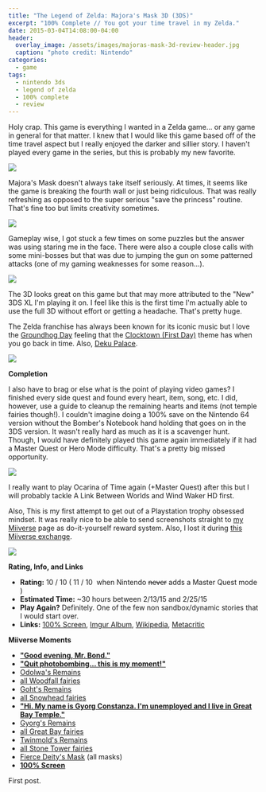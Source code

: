 ```yaml
---
title: "The Legend of Zelda: Majora's Mask 3D (3DS)"
excerpt: "100% Complete // You got your time travel in my Zelda."
date: 2015-03-04T14:08:00-04:00
header:
  overlay_image: /assets/images/majoras-mask-3d-review-header.jpg
  caption: "photo credit: Nintendo"
categories:
  - game
tags:
  - nintendo 3ds
  - legend of zelda
  - 100% complete
  - review
---
```


Holy crap. This game is everything I wanted in a Zelda game... or any game in general for that matter. I knew that I would like this game based off of the time travel aspect but I really enjoyed the darker and sillier story. I haven't played every game in the series, but this is probably my new favorite.

![](http://i.imgur.com/Ahy956W.jpg)

Majora's Mask doesn't always take itself seriously. At times, it seems like the game is breaking the fourth wall or just being ridiculous. That was really refreshing as opposed to the super serious "save the princess" routine. That's fine too but limits creativity sometimes.

![](http://i.imgur.com/GDFzgyG.jpg)

Gameplay wise, I got stuck a few times on some puzzles but the answer was using staring me in the face. There were also a couple close calls with some mini-bosses but that was due to jumping the gun on some patterned attacks (one of my gaming weaknesses for some reason...).

![](http://i.imgur.com/ski4O3g.jpg)

The 3D looks great on this game but that may more attributed to the "New" 3DS XL I'm playing it on. I feel like this is the first time I'm actually able to use the full 3D without effort or getting a headache. That's pretty huge.

The Zelda franchise has always been known for its iconic music but I love the [Groundhog Day](https://www.youtube.com/watch?v=OyBSrBqogPY) feeling that the [Clocktown (First Day)](https://www.youtube.com/watch?v=7rm6KD-WUxA) theme has when you go back in time. Also, [Deku Palace](https://www.youtube.com/watch?v=f72iBfWWqlE).

![](http://i.imgur.com/fJKuskQ.jpg)

**Completion**

I also have to brag or else what is the point of playing video games? I finished every side quest and found every heart, item, song, etc. I did, however, use a guide to cleanup the remaining hearts and items (not temple fairies though!). I couldn't imagine doing a 100% save on the Nintendo 64 version without the Bomber's Notebook hand holding that goes on in the 3DS version. It wasn't really hard as much as it is a scavenger hunt. Though, I would have definitely played this game again immediately if it had a Master Quest or Hero Mode difficulty. That's a pretty big missed opportunity.

![](http://i.imgur.com/5WCmoWD.jpg)

I really want to play Ocarina of Time again (+Master Quest) after this but I will probably tackle A Link Between Worlds and Wind Waker HD first.

Also, This is my first attempt to get out of a Playstation trophy obsessed mindset. It was really nice to be able to send screenshots straight to [my Miiverse](https://miiverse.nintendo.net/users/MCurley/posts) page as do-it-yourself reward system. Also, I lost it during [this Miiverse exchange](https://miiverse.nintendo.net/posts/AYMHAAACAAADVHixHmQztQ).

![](http://i.imgur.com/EE8PCqs.jpg)

**Rating, Info, and Links**

*   **Rating:** 10 / 10 ( 11 / 10  when Nintendo <del>never</del> adds a Master Quest mode )
*   **Estimated Time:** ~30 hours between 2/13/15 and 2/25/15
*   **Play Again?** Definitely. One of the few non sandbox/dynamic stories that I would start over.
*   **Links:** [100% Screen](https://miiverse.nintendo.net/posts/AYMHAAACAAADVHi3u4dUtg), [Imgur Album](http://imgur.com/a/UHiHK), [Wikipedia](http://en.wikipedia.org/wiki/The_Legend_of_Zelda:_Majora's_Mask_3D), [Metacritic](http://www.metacritic.com/game/3ds/the-legend-of-zelda-majoras-mask-3d)

**Miiverse Moments**

*   **["Good evening, Mr. Bond."](https://miiverse.nintendo.net/posts/AYMHAAACAAADVHisMbCprw)**
*   **["Quit photobombing... this is my moment!"](https://miiverse.nintendo.net/posts/AYMHAAACAAADVHis5V2UFQ)**
*   [Odolwa's Remains](https://miiverse.nintendo.net/posts/AYMHAAACAAADVHitQvMWNA)
*   [all Woodfall fairies](https://miiverse.nintendo.net/posts/AYMHAAACAAADVHitQ5-bbA)
*   [Goht's Remains](https://miiverse.nintendo.net/posts/AYMHAAACAAADVHiud9D9cg)
*   [all Snowhead fairies](https://miiverse.nintendo.net/posts/AYMHAAACAAADVHixJK9VLw)
*   **["Hi. My name is Gyorg Constanza. I'm unemployed and I live in Great Bay Temple."](https://miiverse.nintendo.net/posts/AYMHAAACAAADVHixHmQztQ)**
*   [Gyorg's Remains](https://miiverse.nintendo.net/posts/AYMHAAACAAADVHixJK9VLw)
*   [all Great Bay fairies](https://miiverse.nintendo.net/posts/AYMHAAACAAADVHixJXwqiQ)
*   [Twinmold's Remains](https://miiverse.nintendo.net/posts/AYMHAAACAAADVHi0LooEkA)
*   [all Stone Tower fairies](https://miiverse.nintendo.net/posts/AYMHAAACAAADVHi0L2O5Ew)
*   [Fierce Deity's Mask](https://miiverse.nintendo.net/posts/AYMHAAACAAADVHi3tZqcSg) (all masks)
*   <span style="text-decoration: underline;">**[100% Screen](https://miiverse.nintendo.net/posts/AYMHAAACAAADVHi3u4dUtg)**</span>

First post.
